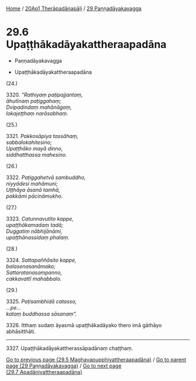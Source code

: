
[Home](/) / [20Ap1 Therāpadānapāḷi](...md) / [29 Paṇṇadāyakavagga](../20Ap1/29.md)

# 29.6 Upaṭṭhākadāyakattheraapadāna

* Paṇṇadāyakavagga

* Upaṭṭhākadāyakattheraapadāna

(24.)

3320\. _“Rathiyaṃ paṭipajjantaṃ,_  
_āhutīnaṃ paṭiggahaṃ;_  
_Dvipadindaṃ mahānāgaṃ,_  
_lokajeṭṭhaṃ narāsabhaṃ._  


(25.)

3321\. _Pakkosāpiya tassāhaṃ,_  
_sabbalokahitesino;_  
_Upaṭṭhāko mayā dinno,_  
_siddhatthassa mahesino._  


(26.)

3322\. _Paṭiggahetvā sambuddho,_  
_niyyādesi mahāmuni;_  
_Uṭṭhāya āsanā tamhā,_  
_pakkāmi pācināmukho._  


(27.)

3323\. _Catunnavutito kappe,_  
_upaṭṭhākamadaṃ tadā;_  
_Duggatiṃ nābhijānāmi,_  
_upaṭṭhānassidaṃ phalaṃ._  


(28.)

3324\. _Sattapaññāsito kappe,_  
_balasenasanāmako;_  
_Sattaratanasampanno,_  
_cakkavattī mahabbalo._  


(29.)

3325\. _Paṭisambhidā catasso,_  
_…pe…_  
_kataṃ buddhassa sāsanaṃ”._  


3326\. Itthaṃ sudaṃ āyasmā upaṭṭhākadāyako thero imā gāthāyo abhāsitthāti.

---

3327\. Upaṭṭhākadāyakattherassāpadānaṃ chaṭṭhaṃ.



[Go to previous page (29.5 Maghavapupphiyattheraapadāna)](29.5.md) / [Go to parent page (29 Paṇṇadāyakavagga)](../20Ap1/29.md) / [Go to next page (29.7 Apadāniyattheraapadāna)](29.7.md)


